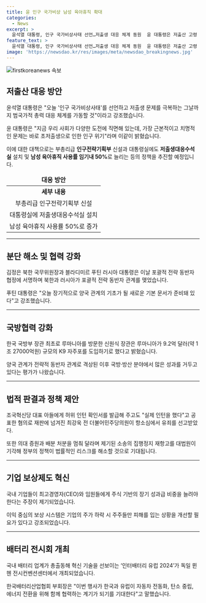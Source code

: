 ```yaml
---
title: 윤 인구 국가비상 남성 육아휴직 확대
categories:
  - News
excerpt: >
  윤석열 대통령, 인구 국가비상사태 선언…저출생 대응 체계 동원  윤 대통령은 저출산 고령 사회위원회 회의에서 인구 위기 해결을 위해 국가적 총력을 촉구했다. 또한, 김정은과 푸틴의 포괄적 전략 동반자 협정 체결, 그리고 K9 자주포 1조원 수출 등의 주요 소식들이 전해졌다. 최강욱 전 의원의 허위 발언에 이어 대법원이 ‘의대증원’ 집행 정지 재항고를 기각한 데 이어 국내 기업의 임원 보상 체계 개선과 국내 최대 배터리 전시회 인터배터리 유럽 2024 등도 화제가 되었다.
feature_text: >
  윤석열 대통령, 인구 국가비상사태 선언…저출생 대응 체계 동원  윤 대통령은 저출산 고령 사회위원회 회의에서 인구 위기 해결을 위해 국가적 총력을 촉구했다. 또한, 김정은과 푸틴의 포괄적 전략 동반자 협정 체결, 그리고 K9 자주포 1조원 수출 등의 주요 소식들이 전해졌다. 최강욱 전 의원의 허위 발언에 이어 대법원이 ‘의대증원’ 집행 정지 재항고를 기각한 데 이어 국내 기업의 임원 보상 체계 개선과 국내 최대 배터리 전시회 인터배터리 유럽 2024 등도 화제가 되었다.
image: 'https://newsdao.kr/res/images/meta/newsdao_breakingnews.jpg'
---
```


<p><img src="https://newsdao.kr/res/images/meta/newsdao_breakingnews.jpg" alt="firstkoreanews 속보" /></p>

<h2 data-ke-size="size26">저출산 대응 방안</h2>

<p data-ke-size="size16">윤석열 대통령은 "오늘 '인구 국가비상사태'를 선언하고 저출생 문제를 극복하는 그날까지 범국가적 총력 대응 체계를 가동할 것"이라고 강조했습니다.</p>

<p data-ke-size="size16">윤 대통령은 "지금 우리 사회가 다양한 도전에 직면해 있는데, 가장 근본적이고 치명적인 문제는 바로 초저출생으로 인한 인구 위기"라며 이같이 밝혔습니다.</p>

<p data-ke-size="size16">이에 대한 대책으로는 부총리급 <b>인구전략기획부</b> 신설과 대통령실에도 <b>저출생대응수석실</b> 설치 및 <b>남성 육아휴직 사용률 임기내 50%</b>로 늘리는 등의 정책을 추진할 예정입니다.</p>

<table>
  <thead>
    <tr>
      <td style="text-align: center; height: 17px;"><b>대응 방안</b></td>
    </tr>
  </thead>
  <tbody>
    <tr>
      <td style="text-align: center; height: 17px;"><b>세부 내용</b></td>
    </tr>
    <tr>
      <td style="text-align: center; height: 17px;">부총리급 인구전략기획부 신설</td>
    </tr>
    <tr>
      <td style="text-align: center; height: 17px;">대통령실에 저출생대응수석실 설치</td>
    </tr>
    <tr>
      <td style="text-align: center; height: 17px;">남성 육아휴직 사용률 50%로 증가</td>
    </tr>
  </tbody>
</table>

<hr>

<h2 data-ke-size="size26">분단 해소 및 협력 강화</h2>

<p data-ke-size="size16">김정은 북한 국무위원장과 블라디미르 푸틴 러시아 대통령은 이날 포괄적 전략 동반자 협정에 서명하며 북한과 러시아가 포괄적 전략 동반자 관계를 맺었습니다.</p>

<p data-ke-size="size16">푸틴 대통령은 "오늘 장기적으로 양국 관계의 기초가 될 새로운 기본 문서가 준비돼 있다"고 강조했습니다.</p>

<hr>

<h2 data-ke-size="size26">국방협력 강화</h2>

<p data-ke-size="size16">한국 국방부 장관 최초로 루마니아를 방문한 신원식 장관은 루마니아가 9.2억 달러(약 1조 27000억원) 규모의 K9 자주포를 도입하기로 했다고 밝혔습니다.</p>

<p data-ke-size="size16">양국 관계가 전략적 동반자 관계로 격상된 이후 국방·방산 분야에서 많은 성과를 거두고 있다는 평가가 나왔습니다.</p>

<hr>

<h2 data-ke-size="size26">법적 판결과 정책 제안</h2>

<p data-ke-size="size16">조국혁신당 대표 아들에게 허위 인턴 확인서를 발급해 주고도 "실제 인턴을 했다"고 공표한 혐의로 재판에 넘겨진 최강욱 전 더불어민주당의원이 항소심에서 유죄를 선고받았다.</p>

<p data-ke-size="size16">또한 의대 증원과 배분 처분을 멈춰 달라며 제기된 소송의 집행정지 재항고를 대법원이 기각해 정부의 정책이 법률적인 리스크를 해소할 것으로 기대됩니다.</p>

<hr>

<h2 data-ke-size="size26">기업 보상제도 혁신</h2>

<p data-ke-size="size16">국내 기업들이 최고경영자(CEO)와 임원들에게 주식 기반의 장기 성과급 비중을 늘려야 한다는 주장이 제기되었습니다.</p>

<p data-ke-size="size16">이익 중심의 보상 시스템은 기업의 주가 하락 시 주주들만 피해를 입는 상황을 개선할 필요가 있다고 강조되었습니다.</p>

<hr>

<h2 data-ke-size="size26">배터리 전시회 개최</h2>

<p data-ke-size="size16">국내 배터리 업계가 총출동해 혁신 기술을 선보이는 ‘인터배터리 유럽 2024’가 독일 뮌헨 전시컨벤션센터에서 개최되었습니다.</p>

<p data-ke-size="size16">한국배터리산업협회 부회장은 "이번 행사가 한국과 유럽이 자동차 전동화, 탄소 중립, 에너지 전환을 위해 함께 협력하는 계기가 되기를 기대한다"고 말했습니다.</p>

